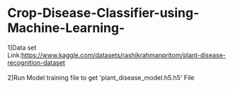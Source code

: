 # Crop-Disease-Classifier-using-Machine-Learning-

1]Data set Link:https://www.kaggle.com/datasets/rashikrahmanpritom/plant-disease-recognition-dataset <br/><br/>
2]Run Model training file to get 'plant_disease_model.h5.h5' File

